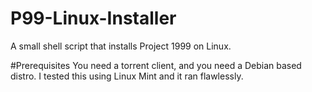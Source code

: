 # P99-Linux-Installer
A small shell script that installs Project 1999 on Linux.

#Prerequisites
You need a torrent client, and you need a Debian based distro. I tested this using Linux Mint and it ran flawlessly.
